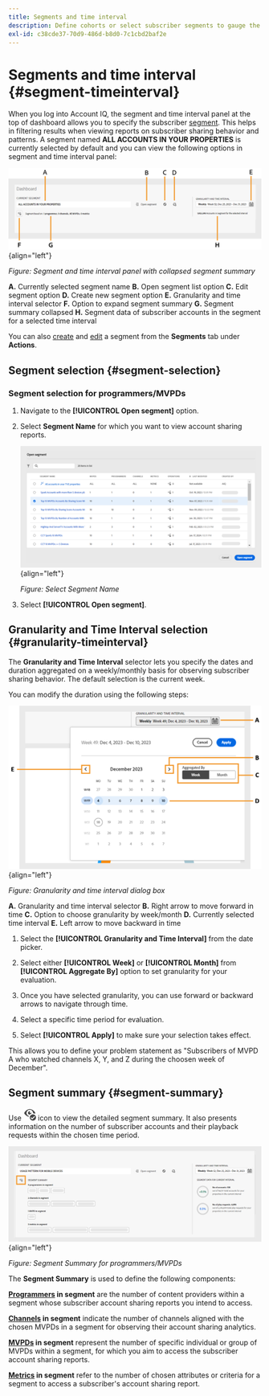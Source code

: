 ```yaml
---
title: Segments and time interval
description: Define cohorts or select subscriber segments to gauge the account sharing possibilities and patterns of your channel viewers to use graphical tools and reports in Account IQ.
exl-id: c38cde37-70d9-486d-b8d0-7c1cbd2baf2e
---
```


# Segments and time interval {#segment-timeinterval}

When you log into Account IQ, the segment and time interval panel at the top of dashboard allows you to specify the subscriber [segment](product-concepts.md#segmet-def). This helps in filtering results when viewing reports on subscriber sharing behavior and patterns. A segment named **ALL ACCOUNTS IN YOUR PROPERTIES** is currently selected by default and you can view the following options in segment and time interval panel:

![](assets/new-segment-selector-collapsed.png){align="left"}

 *Figure: Segment and time interval panel with collapsed segment summary*
 
**A.** Currently selected segment name **B.** Open segment list option **C.** Edit segment option **D.** Create new segment option **E.** Granularity and time interval selector **F.** Option to expand segment summary **G.** Segment summary collapsed **H.** Segment data of subscriber accounts in the segment for a selected time interval

You can also [create](work-with-segments.md#create-new-segment) and [edit](work-with-segments.md#edit-segment) a segment from the **Segments** tab under **Actions**.

## Segment selection {#segment-selection}

### Segment selection for programmers/MVPDs

1. Navigate to the **[!UICONTROL Open segment]** option.
1. Select **Segment Name** for which you want to view account sharing reports.

   ![](assets/open-segment.png){align="left"}

   *Figure: Select Segment Name*

1. Select **[!UICONTROL Open segment]**.

## Granularity and Time Interval selection {#granularity-timeinterval}

The **Granularity and Time Interval** selector lets you specify the dates and duration aggregated on a weekly/monthly basis for observing subscriber sharing behavior. The default selection is the current week. 
  
You can modify the duration using the following steps:

![Granularity and time interval](assets/granularity-timeinterval-weekwise.png){align="left"}

*Figure: Granularity and time interval dialog box*

**A.** Granularity and time interval selector **B.** Right arrow to move forward in time **C.** Option to choose granularity by week/month **D.** Currently selected time interval **E.** Left arrow to move backward in time

1. Select the **[!UICONTROL Granularity and Time Interval]** from the date picker.

1. Select either **[!UICONTROL Week]** or **[!UICONTROL Month]** from **[!UICONTROL Aggregate By]** option to set granularity for your evaluation.

1. Once you have selected granularity, you can use forward or backward arrows to navigate through time.

1. Select a specific time period for evaluation.

1. Select **[!UICONTROL Apply]** to make sure your selection takes effect.

This allows you to define your problem statement as "Subscribers of MVPD A who watched channels X, Y, and Z during the choosen week of December".

## Segment summary {#segment-summary}

Use <img alt= "expand [!UICONTROL Segment Summary]" src="./assets/expand-segment-summary.svg" width="25"> icon to view the detailed segment summary. It also presents information on the number of subscriber accounts and their playback requests within the chosen time period.

![](assets/segment-panel-programmers-mvpd.png){align="left"}

*Figure: Segment Summary for programmers/MVPDs*

The **Segment Summary** is used to define the following components:

**[Programmers](product-concepts.md#programmer-def) in segment** are the number of content providers within a segment whose subscriber account sharing reports you intend to access.

**[Channels](product-concepts.md#channel-def) in segment** indicate the number of channels aligned with the chosen MVPDs in a segment for observing their account sharing analytics. 

**[MVPDs](product-concepts.md#mvpd-def) in segment** represent the number of specific individual or group of MVPDs within a segment, for which you aim to access the subscriber account sharing reports.

**[Metrics](product-concepts.md#metric) in segment** refer to the number of chosen attributes or criteria for a segment to access a subscriber's account sharing report.

